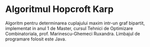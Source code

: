 # Algoritmul Hopcroft Karp

Algoritm pentru determinarea cuplajului maxim intr-un graf bipartit, implementat in anul 1 de Master, cursul Tehnici de Optimizare Combinatoriala, prof. Marinescu-Ghemeci Ruxandra. Limbajul de programare folosit este Java.


